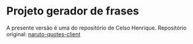 # Projeto gerador de frases
A presente versão é uma do repositório de Celso Henrique. Repositório original: <a href="https://github.com/celso-henrique/naruto-quotes-client">naruto-quotes-client</a>